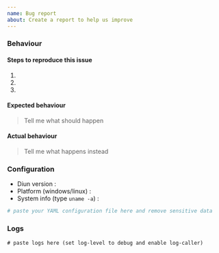 ```yaml
---
name: Bug report
about: Create a report to help us improve
---
```


### Behaviour

#### Steps to reproduce this issue

1.
2.
3.

#### Expected behaviour

> Tell me what should happen

#### Actual behaviour

> Tell me what happens instead

### Configuration

* Diun version : 
* Platform (windows/linux) :
* System info (type `uname -a`) : 

```yml
# paste your YAML configuration file here and remove sensitive data
```

### Logs

```
# paste logs here (set log-level to debug and enable log-caller)
```

